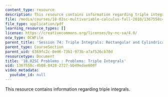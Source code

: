 ```yaml
---
content_type: resource
description: This resource contains information regarding triple integrals.
file: /media/courses/18-02sc-multivariable-calculus-fall-2010/1367558c4b0804282727bb49edae600f_MIT18_02SC_pb_74_quest.pdf
file_type: application/pdf
learning_resource_types: []
license: https://creativecommons.org/licenses/by-nc-sa/4.0/
ocw_type: OCWFile
parent_title: 'Session 74: Triple Integrals: Rectangular and Cylindrical Coordinates'
parent_type: CourseSection
parent_uid: 6369fc2c-0ed6-73b1-973b-a7af526cb70d
resourcetype: Document
title: '18.02SC Problems : Problems: Triple Integrals'
uid: 1367558c-4b08-0428-2727-bb49edae600f
video_metadata:
  youtube_id: null
---
```

This resource contains information regarding triple integrals.